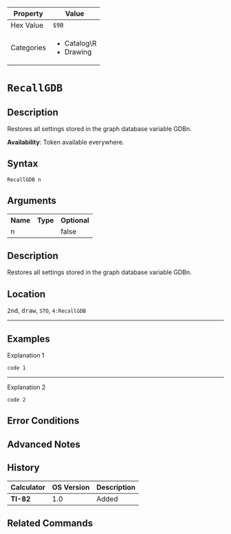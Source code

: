 | Property      | Value |
|---------------|-------|
| Hex Value     | `$9B`|
| Categories    | <ul><li>Catalog\R</li><li>Drawing</li></ul> |

# `RecallGDB `

## Description
Restores all settings stored in the graph database variable GDBn.


<b>Availability</b>: Token available everywhere.

## Syntax
`RecallGDB n`

## Arguments
<table>
<tr><th>Name</th><th>Type</th><th>Optional</th></tr>

<tr><td>n</td><td></td><td>false</td></tr>

</table>

## Description
Restores all settings stored in the graph database variable GDBn.

## Location
<kbd>2nd</kbd>, <kbd>draw</kbd>, `STO`, `4:RecallGDB`
<hr>

## Examples

Explanation 1
```ti-basic
code 1
```
---
Explanation 2
```ti-basic
code 2
```

## Error Conditions


## Advanced Notes


## History
| Calculator | OS Version | Description |
|------------|------------|-------------|
| <b>TI-82</b> | 1.0 | Added

## Related Commands

    
